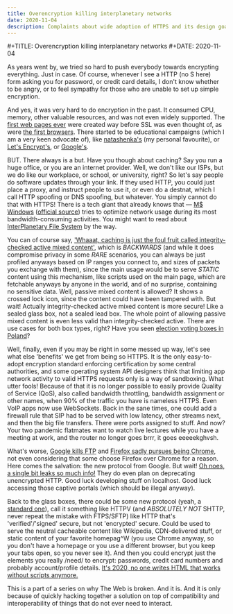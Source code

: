 ```yaml
---
title: Overencryption killing interplanetary networks
date: 2020-11-04
description: Complaints about wide adoption of HTTPS and its design goals
---
```


#+TITLE: Overencryption killing interplanetary networks
#+DATE: 2020-11-04

As years went by, we tried so hard to push everybody towards encrypting
everything.  Just in case.  Of course, whenever I see a HTTP (no S here) form
asking you for password, or credit card details, I don't know whether to be
angry, or to feel sympathy for those who are unable to set up simple encryption.

And yes, it was very hard to do encryption in the past.  It consumed CPU,
memory, other valuable resources, and was not even widely supported.  The
[first web pages ever](http://home.mcom.com/MCOM/index2.html) were created
way before SSL was even thought of, as were
[the first browsers](http://home.mcom.com/archives/).  There started to be
educational campaigns (which I am a very keen advocate of), like
[natashenka's](http://natashenka.ca/printable-ssl-posters/) (my personal
favourite), or [Let's Encrypt's](https://letsencrypt.org), or
[Google's](https://www.wired.com/2016/11/googles-chrome-hackers-flip-webs-security-model/).

BUT.  There always is a but.  Have you though about caching?  Say you run
a huge office, or you are an internet provider.  Well, we don't like our ISPs,
but we do like our workplace, or school, or university, right?  So let's say
people do software updates through your link.  If they used HTTP, you could
just place a proxy, and instruct people to use it, or even do a destnat, which
I call HTTP spoofing or DNS spoofing, but whatever.  You simply cannot do that
with HTTPS!  There is a tech giant that already knows that —
[M$ Windows](https://www.theverge.com/2015/3/15/8218215/microsoft-windows-10-updates-p2p)
([official source](https://docs.microsoft.com/en-us/windows/deployment/update/waas-optimize-windows-10-updates))
tries to optimize network usage during its most bandwidth-consuming activities.
You might want to read about
[InterPlanetary File System](https://en.wikipedia.org/wiki/InterPlanetary_File_System)
by the way.

You can of course say,
['Whaaat, caching is just the foul fruit called integrity-checked active mixed content'](https://frederik-braun.com/subresource-integrity.html),
which is *BACKWARDS* (and while it does compromise privacy in some *RARE*
scenarios, you can always be just profiled anyways based on IP ranges you
connect to, and sizes of packets you exchange with them), since the main usage
would be to serve *STATIC* content using this mechanism, like scripts used on
the main page, which are fetchable anyways by anyone in the world, and of no
surprise, containing no sensitive data.  Well, passive mixed content is allowed?
It shows a crossed lock icon, since the content could have been tampered with.
But wait!  Actually integrity-checked active mixed content is more secure!
Like a sealed glass box, not a sealed lead box.  The whole point of allowing
passive mixed content is even less valid than integrity-checked active.
There are use cases for both box types, right?  Have you seen
[election voting boxes in Poland](https://www.nowiny.pl/132178-pierwsza-w-powiecie-raciborskim-przezroczysta-urna-wyborcza.html)?

Well, finally, even if you may be right in some messed up way, let's see what
else 'benefits' we get from being so HTTPS.  It is the only easy-to-adopt
encryption standard enforcing certification by some central authorities,
and some operating system API designers think that limiting app network
activity to valid HTTPS requests only is a way of sandboxing.  What utter fools!
Because of that it is no longer possible to easily provide Quality of Service
(QoS), also called bandwidth throttling, bandwidth assignment or other names,
when 90% of the traffic you have is nameless HTTPS.  Even VoIP apps now use
WebSockets.  Back in the sane times, one could add a firewall rule that SIP
had to be served with low latency, other streams next, and then the big file
transfers.  There were ports assigned to stuff.  And now?  Your two pandemic
flatmates want to watch live lectures while you have a meeting at work, and
the router no longer goes brrr, it goes eeeeekghvsh.

What's worse, 
[Google kills FTP](https://www.bleepingcomputer.com/news/google/google-reenables-ftp-support-in-chrome-due-to-pandemic/)
and
[Firefox sadly pursues being Chrome](https://blog.mozilla.org/addons/2020/04/13/what-to-expect-for-the-upcoming-deprecation-of-ftp-in-firefox/comment-page-1/),
not even considering that some choose Firefox over Chrome for a reason.
Here comes the salvation: the new protocol from Google.  But wait!
[Oh noes, a single bit leaks so much info!](https://http3-explained.haxx.se/en/quic/quic-spinbit)
They do even plan on deprecating unencrypted HTTP.  Good luck developing stuff
on localhost.  Good luck accessing those captive portals (which should be
illegal anyway).

Back to the glass boxes, there could be some new protocol (yeah,
a [standard one](https://xkcd.com/927/)), call it something like HTTPV
(and *ABSOLUTELY NOT* SHTTP, never repeat the mistake with FTPS/SFTP)
like HTTP that's 'verified'/'signed' secure, but not 'encrypted' secure.
Could be used to serve the neutral cacheable content like Wikipedia,
CDN-delivered stuff, or static content of your favorite homepag^W (you use
Chrome anyway, so you don't have a homepage or you use a different browser,
but you keep your tabs open, so you never see it).  And then you could encrypt
just the elements you really /need/ to encrypt: passwords, credit card numbers
and probably account/profile details.
[It's 2020, no one writes HTML that works without scripts anymore.](https://hackernoon.com/how-it-feels-to-learn-javascript-in-2016-d3a717dd577f)

This is a part of a series on why The Web is broken.  And it is.
And it is only because of quickly hacking together a solution on top of
compatibility and interoperability of things that do not ever need to interact.
